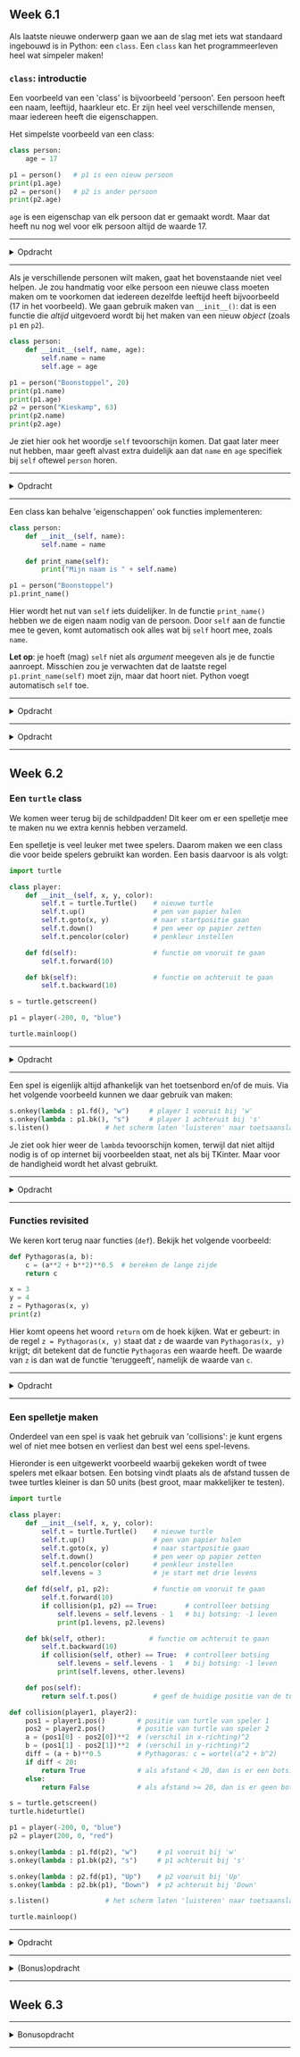 ## Week 6.1
Als laatste nieuwe onderwerp gaan we aan de slag met iets wat standaard ingebouwd is in Python: een `class`. Een `class` kan het programmeerleven heel wat simpeler maken!

### `class`: introductie
Een voorbeeld van een 'class' is bijvoorbeeld 'persoon'. Een persoon heeft een naam, leeftijd, haarkleur etc. Er zijn heel veel verschillende mensen, maar iedereen heeft die eigenschappen.

Het simpelste voorbeeld van een class:
```python
class person:
    age = 17

p1 = person()   # p1 is een nieuw persoon
print(p1.age)
p2 = person()   # p2 is ander persoon
print(p2.age)
```
`age` is een eigenschap van elk persoon dat er gemaakt wordt. Maar dat heeft nu nog wel voor elk persoon altijd de waarde 17.

---

<details>
<summary>Opdracht</summary>

Test eerst bovenstaand voorbeeld. Maak vervolgens een persoon met jouw leeftijd, naam en haarkleur door het voorbeeld uit te breiden. Print ook al die eigenschappen. Tip: voeg niet teveel dingen extra toe, want we gaan het zometeen op een betere manier doen.

</details>

---

Als je verschillende personen wilt maken, gaat het bovenstaande niet veel helpen. Je zou handmatig voor elke persoon een nieuwe class moeten maken om te voorkomen dat iedereen dezelfde leeftijd heeft bijvoorbeeld (17 in het voorbeeld). We gaan gebruik maken van ```__init__()```: dat is een functie die *altijd* uitgevoerd wordt bij het maken van een nieuw *object* (zoals `p1` en `p2`).
```python
class person:
    def __init__(self, name, age):
        self.name = name
        self.age = age

p1 = person("Boonstoppel", 20)
print(p1.name)
print(p1.age)
p2 = person("Kieskamp", 63)
print(p2.name)
print(p2.age)
```
Je ziet hier ook het woordje `self` tevoorschijn komen. Dat gaat later meer nut hebben, maar geeft alvast extra duidelijk aan dat `name` en `age` specifiek bij `self` oftewel `person` horen.

---

<details>
<summary>Opdracht</summary>

Test eerst bovenstaand voorbeeld. Maak vervolgens een persoon met jouw leeftijd, naam en haarkleur en eventuele andere eigenschappen door het voorbeeld uit te breiden.

</details>

---

Een class kan behalve 'eigenschappen' ook functies implementeren:
```python
class person:
    def __init__(self, name):
        self.name = name
    
    def print_name(self):
        print("Mijn naam is " + self.name)

p1 = person("Boonstoppel")
p1.print_name()
```
Hier wordt het nut van `self` iets duidelijker. In de functie `print_name()` hebben we de eigen naam nodig van de persoon. Door `self` aan de functie mee te geven, komt automatisch ook alles wat bij `self` hoort mee, zoals `name`. 

**Let op**: je hoeft (mag) `self` niet als *argument* meegeven als je de functie aanroept. Misschien zou je verwachten dat de laatste regel `p1.print_name(self)` moet zijn, maar dat hoort niet. Python voegt automatisch `self` toe.

---

<details>
<summary>Opdracht</summary>

Test eerst bovenstaand voorbeeld. Maak vervolgens een persoon met jouw leeftijd, naam en haarkleur door het voorbeeld uit te breiden. Zorg ervoor dat de functie `print_name()` al de eigenschappen van de persoon in een keer print.

</details>

---

<details>
<summary>Opdracht</summary>

Maak een class waarbij je naast de naam ook drie andere dingen meegeeft: de geboortedag, -maand en -jaar.

Voeg vervolgens een functie toe aan de class die de leeftijd van de persoon berekent en opslaat. Daarvoor moet je uiteraard ook aangeven wat de huidige datum is. Je kunt daarvoor gebruik maken van de volgende regels, waarbij je zelf onder andere de berekening toe moet voegen:

```python
    def calculate_age(self, day, month, year):
        # bereken de leeftijd
        # age = ....
        self.age = age

p1.calculate_age(day, month, year)  # datum zelf invullen
print(p1.age)
```

</details>

---

## Week 6.2
### Een `turtle` class
We komen weer terug bij de schildpadden! Dit keer om er een spelletje mee te maken nu we extra kennis hebben verzameld.

Een spelletje is veel leuker met twee spelers. Daarom maken we een class die voor beide spelers gebruikt kan worden. Een basis daarvoor is als volgt:
```python
import turtle

class player:
    def __init__(self, x, y, color):
        self.t = turtle.Turtle()    # nieuwe turtle
        self.t.up()                 # pen van papier halen
        self.t.goto(x, y)           # naar startpositie gaan
        self.t.down()               # pen weer op papier zetten
        self.t.pencolor(color)      # penkleur instellen

    def fd(self):                   # functie om vooruit te gaan
        self.t.forward(10)

    def bk(self):                   # functie om achteruit te gaan
        self.t.backward(10)

s = turtle.getscreen()

p1 = player(-200, 0, "blue")

turtle.mainloop()
```

---

<details>
<summary>Opdracht</summary>

Test bovenstaand voorbeeld. Voeg vervolgens een functie toe aan de `player` class om linksom te draaien en om rechtsom te draaien.

Controleer ook of de functies om te bewegen werken!
</details>

---

Een spel is eigenlijk altijd afhankelijk van het toetsenbord en/of de muis. Via het volgende voorbeeld kunnen we daar gebruik van maken:
```python
s.onkey(lambda : p1.fd(), "w")     # player 1 vooruit bij 'w'
s.onkey(lambda : p1.bk(), "s")     # player 1 achteruit bij 's'
s.listen()              # het scherm laten 'luisteren' naar toetsaanslagen
```
Je ziet ook hier weer de `lambda` tevoorschijn komen, terwijl dat niet altijd nodig is of op internet bij voorbeelden staat, net als bij TKinter. Maar voor de handigheid wordt het alvast gebruikt.

---

<details>
<summary>Opdracht</summary>

Test bovenstaand voorbeeld. Wat gebeurt er als het scherm wel of niet 'actief' is? (Gebruik splitscreen en controleer of de turtle beweegt als je wel de toets indrukt maar het turtle-scherm niet actief is.)

Voeg vervolgens de functies toe die nodig zijn voor naar links en naar rechts bewegen. Maak daarbij de keuze: draai je de turtle alleen, beweeg je ook in die richting, en draai je daarna misschien weer terug? Zorg in ieder geval dat je er makkelijk mee kan 'spelen' als in een spelletje.

</details>

---

### Functies revisited
We keren kort terug naar functies (`def`). Bekijk het volgende voorbeeld:
```python
def Pythagoras(a, b):
    c = (a**2 + b**2)**0.5  # bereken de lange zijde
    return c

x = 3
y = 4
z = Pythagoras(x, y)
print(z)
```

Hier komt opeens het woord `return` om de hoek kijken. Wat er gebeurt: in de regel `z = Pythagoras(x, y)` staat dat `z` de waarde van `Pythagoras(x, y)` krijgt; dit betekent dat de functie `Pythagoras` een waarde heeft. De waarde van `z` is dan wat de functie 'teruggeeft', namelijk de waarde van `c`.

---

<details>
<summary>Opdracht</summary>

In de slotopdracht van hoofdstuk 1 maakte je een berekening van Fahrenheit naar graden Celsius. De formule daarvoor is:
```python
C = 5/9 * (F - 32)
```
Schrijf een functie met de naam `Celsius`, die de temperatuur omrekent van Fahrenheit naar Celsius met bovenstaande regel. De functie moet zo werken dat je onderstaande regels kunt kopieren en plakken in je script:
```python
F = 50
C = Celsius(F)
print(C)
```

</details>

---

### Een spelletje maken
Onderdeel van een spel is vaak het gebruik van 'collisions': je kunt ergens wel of niet mee botsen en verliest dan best wel eens spel-levens.

Hieronder is een uitgewerkt voorbeeld waarbij gekeken wordt of twee spelers met elkaar botsen. Een botsing vindt plaats als de afstand tussen de twee turtles kleiner is dan 50 units (best groot, maar makkelijker te testen).
```python
import turtle

class player:
    def __init__(self, x, y, color):
        self.t = turtle.Turtle()    # nieuwe turtle
        self.t.up()                 # pen van papier halen
        self.t.goto(x, y)           # naar startpositie gaan
        self.t.down()               # pen weer op papier zetten
        self.t.pencolor(color)      # penkleur instellen
        self.levens = 3             # je start met drie levens

    def fd(self, p1, p2):           # functie om vooruit te gaan
        self.t.forward(10)
        if collision(p1, p2) == True:       # controlleer botsing
            self.levens = self.levens - 1   # bij botsing: -1 leven
            print(p1.levens, p2.levens)

    def bk(self, other):           # functie om achteruit te gaan
        self.t.backward(10)
        if collision(self, other) == True:  # controlleer botsing
            self.levens = self.levens - 1   # bij botsing: -1 leven
            print(self.levens, other.levens)

    def pos(self):
        return self.t.pos()         # geef de huidige positie van de turtle

def collision(player1, player2):
    pos1 = player1.pos()        # positie van turtle van speler 1
    pos2 = player2.pos()        # positie van turtle van speler 2
    a = (pos1[0] - pos2[0])**2  # (verschil in x-richting)^2
    b = (pos1[1] - pos2[1])**2  # (verschil in y-richting)^2
    diff = (a + b)**0.5         # Pythagoras: c = wortel(a^2 + b^2)
    if diff < 20:
        return True             # als afstand < 20, dan is er een botsing
    else:
        return False            # als afstand >= 20, dan is er geen botsing

s = turtle.getscreen()
turtle.hideturtle()

p1 = player(-200, 0, "blue")
p2 = player(200, 0, "red")

s.onkey(lambda : p1.fd(p2), "w")     # p1 vooruit bij 'w'
s.onkey(lambda : p1.bk(p2), "s")     # p1 achteruit bij 's'

s.onkey(lambda : p2.fd(p1), "Up")    # p2 vooruit bij 'Up'
s.onkey(lambda : p2.bk(p1), "Down")  # p2 achteruit bij 'Down'

s.listen()              # het scherm laten 'luisteren' naar toetsaanslagen

turtle.mainloop()
```

---

<details>
<summary>Opdracht</summary>

Test bovenstaand voorbeeld.

Zorg dat de turtle weer naar links en naar rechts kan bewegen! Je kunt daarvoor onderdelen uit de vorige opdracht(en) hergebruiken, en dingen kopieren en plakken uit het huidige voorbeeld. Test uiteraard of het werkt!

</details>

---

<details>
<summary>(Bonus)opdracht</summary>

De levens zijn nog nergens zichtbaar.. dat maakt het een saai spelletje. Zorg dat je op een of andere manier de levens in beeld krijgt!
* Standaard opdracht: print de levens (altijd, of alleen bij een werkelijke collision) in de Terminal
* Bonusopdracht: gebruik een derde (onzichtbare) turtle en `t.write` om de levens als tekst in het scherm te schrijven. Zorg ook dat deze levens aangepast worden als er een leven verwijderd wordt!

Zorg als laatste nog dat er iets gebeurt als het aantal levens 0 of minder dan 0 is. Dat mag iets printen zijn, of iets op het scherm doen!

**Beoordeling:**
* 0.00pt: niet ingeleverd / werkt totaal niet
* 0.25pt: ingeleverd maar geen correct resultaat / simpele oplossing om werkend te krijgen
* 0.50pt: ingeleverd en (zo goed als) correct
</details>

---

## Week 6.3

---

<details>
<summary>Bonusopdracht</summary>

Let op: om echt wat moois van deze opdracht te maken zul je flink wat moeten rondneuzen op internet; het is zeker geen makkelijke opdracht.

Maak een werkend, leuk speelbaar spel! Het liefst is daarbij alleen het scherm met de turtles nodig, maar voor iets minder bonuspunten mag je ook de Terminal gebruiken om dingen te printen. Je kunt ook om input vragen via de Terminal. Het liefst maak je een spelletje dat je met twee spelers kunt spelen!

P.S. kopieer geen spel van internet om dat in te leveren. Gebruik het eventueel als basis die je zelf flink aanpast, maar bedenk het liefst zoveel mogelijk zelf. Er wordt gecontroleerd!

**Beoordeling:**
* 0.0pt: niet ingeleverd / werkt totaal niet
* 0.5pt: ingeleverd en simpele oplossing om werkend te krijgen / klein beetje aangepast van kopie
* 1.0pt: ingeleverd, werkend en zelfgemaakte clone van bestaand spel
* 1.5pt: ingeleverd, werkend en helemaal origineel
</details>

---
